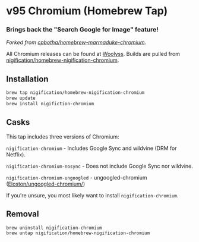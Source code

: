 # v95 Chromium (Homebrew Tap) 

### Brings back the "Search Google for Image" feature!
*Forked from [cpbotha/homebrew-marmaduke-chromium](https://github.com/cpbotha/homebrew-marmaduke-chromium).*

All Chromium releases can be found at [Woolyss](https://chromium.woolyss.com).
Builds are pulled from [nigification/homebrew-nigification-chromium](https://github.com/nigification/homebrew-nigification-chromium).

## Installation

```bash
brew tap nigification/homebrew-nigification-chromium
brew update
brew install nigifiction-chromium
```

## Casks

This tap includes three versions of Chromium:

`nigification-chromium` - Includes Google Sync and wildvine (DRM for Netflix).

`nigification-chromium-nosync` - Does not include Google Sync nor wildvine.

`nigification-chromium-ungoogled` - ungoogled-chromium ([Eloston/ungoogled-chromium/](https://github.com/Eloston/ungoogled-chromium/))

If you're unsure, you most likely want to install `nigification-chromium`.

## Removal

```bash
brew uninstall nigification-chromium
brew untap nigification/homebrew-nigification-chromium
```



